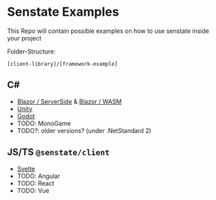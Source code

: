 # Senstate Examples

This Repo will contain possible examples on how to use senstate inside your project

Folder-Structure:
```
[client-library]/[framework-example]
```


## C#
- [Blazor / ServerSide][blazorServerSide] & [Blazor / WASM][blazorWasmSide]
- [Unity][unity]
- [Godot][godot]
- TODO: MonoGame
- TODO?: older versions? (under .NetStandard 2)

## JS/TS `@senstate/client`
- [Svelte][svelte]
- TODO: Angular
- TODO: React
- TODO: Vue


[blazorServerSide]: csharp-client/blazor/blazor-serverside/blazor-serverside
[blazorWasmSide]: csharp-client/blazor/blazor-serverside/blazor-wasm
[unity]: csharp-client/unity
[godot]: csharp-client/godot
[svelte]: js/svelte